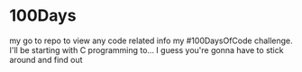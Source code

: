 # 100Days
my go to repo to view any code related info my #100DaysOfCode challenge. I'll be starting with C programming to... I guess you're gonna have to stick around and find out
